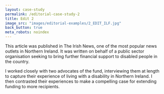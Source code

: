 ```yaml
---
layout: case-study
permalink: /editorial-case-study-2
title: Edit 2
image_src: "images/editorial-examples/2_EDIT_ILF.jpg"
back_button: true
meta_robots: noindex
---
```

This article was published in The Irish News, one of the most popular news outlets in Northern Ireland. It was written on behalf of a public sector organisation seeking to bring further financial support to disabled people in the country.

I worked closely with two advocates of the fund, interviewing them at length to capture their experience of living with a disability in Northern Ireland. I then contrasted their experiences to make a compelling case for extending funding to more recipients.
